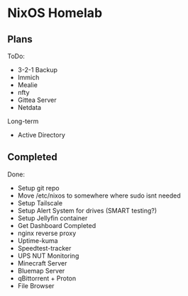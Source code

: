 # NixOS Homelab

## Plans

ToDo:
- 3-2-1 Backup
- Immich
- Mealie
- nfty
- Gittea Server
- Netdata

Long-term
- Active Directory

## Completed

Done:
- Setup git repo
- Move /etc/nixos to somewhere where sudo isnt needed
- Setup Tailscale
- Setup Alert System for drives (SMART testing?)
- Setup Jellyfin container
- Get Dashboard Completed
- nginx reverse proxy
- Uptime-kuma
- Speedtest-tracker
- UPS NUT Monitoring
- Minecraft Server
- Bluemap Server
- qBittorrent + Proton
- File Browser
